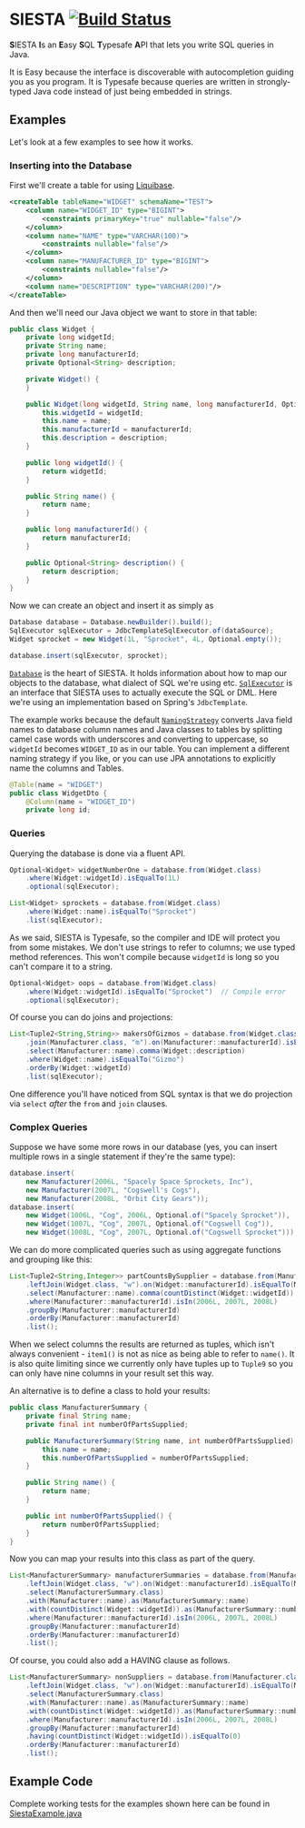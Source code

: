 # SIESTA [![Build Status](https://api.travis-ci.org/cadenzauk/siesta.svg?branch=master)](https://travis-ci.org/cadenzauk/siesta)
**S**IESTA **I**s an **E**asy **S**QL **T**ypesafe **A**PI that lets you write SQL queries in Java.  

It is Easy because the interface is discoverable with autocompletion guiding you as you program.  It is Typesafe 
because queries are written in strongly-typed Java code instead of just being embedded in strings.

## Examples

Let's look at a few examples to see how it works.

### Inserting into the Database

First we'll create a table for using [Liquibase](http://www.liquibase.org/).

```xml
<createTable tableName="WIDGET" schemaName="TEST">
    <column name="WIDGET_ID" type="BIGINT">
        <constraints primaryKey="true" nullable="false"/>
    </column>
    <column name="NAME" type="VARCHAR(100)">
        <constraints nullable="false"/>
    </column>
    <column name="MANUFACTURER_ID" type="BIGINT">
        <constraints nullable="false"/>
    </column>
    <column name="DESCRIPTION" type="VARCHAR(200)"/>
</createTable>
```

And then we'll need our Java object we want to store in that table:

```java
public class Widget {
    private long widgetId;
    private String name;
    private long manufacturerId;
    private Optional<String> description;

    private Widget() {
    }

    public Widget(long widgetId, String name, long manufacturerId, Optional<String> description) {
        this.widgetId = widgetId;
        this.name = name;
        this.manufacturerId = manufacturerId;
        this.description = description;
    }

    public long widgetId() {
        return widgetId;
    }

    public String name() {
        return name;
    }

    public long manufacturerId() {
        return manufacturerId;
    }

    public Optional<String> description() {
        return description;
    }
}
```

Now we can create an object and insert it as simply as

```java
Database database = Database.newBuilder().build();
SqlExecutor sqlExecutor = JdbcTemplateSqlExecutor.of(dataSource);
Widget sprocket = new Widget(1L, "Sprocket", 4L, Optional.empty());

database.insert(sqlExecutor, sprocket);
```

[`Database`](https://github.com/cadenzauk/siesta/blob/master/src/main/java/com/cadenzauk/siesta/SqlExecutor.java) is the heart 
of SIESTA.  It holds information about how to map our objects to the database, what dialect of SQL we're
using etc.  [`SqlExecutor`](https://github.com/cadenzauk/siesta/blob/master/src/main/java/com/cadenzauk/siesta/SqlExecutor.java)
is an interface that SIESTA uses to actually execute the SQL or DML.  Here we're using an implementation based on Spring's 
`JdbcTemplate`.

The example works because the default [`NamingStrategy`](https://github.com/cadenzauk/siesta/blob/master/src/main/java/com/cadenzauk/siesta/NamingStrategy.java)
converts Java field names to database column names and Java classes to tables by splitting camel case words with underscores and 
converting to uppercase, so `widgetId` becomes `WIDGET_ID` as in our table.  You can implement a different naming strategy if you like, or you can use JPA 
annotations to explicitly name the columns and Tables.

```java
@Table(name = "WIDGET")
public class WidgetDto {
    @Column(name = "WIDGET_ID")
    private long id;
```

### Queries

Querying the database is done via a fluent API.
```java
Optional<Widget> widgetNumberOne = database.from(Widget.class)
    .where(Widget::widgetId).isEqualTo(1L)
    .optional(sqlExecutor);

List<Widget> sprockets = database.from(Widget.class)
    .where(Widget::name).isEqualTo("Sprocket")
    .list(sqlExecutor);

```
As we said, SIESTA is Typesafe, so the compiler and IDE will protect you from some mistakes.  We don't use strings to refer to 
columns; we use typed method references.  This won't compile because `widgetId` is long so you can't compare it to a string. 

```java
Optional<Widget> oops = database.from(Widget.class)
    .where(Widget::widgetId).isEqualTo("Sprocket")  // Compile error
    .optional(sqlExecutor);
```

Of course you can do joins and projections:

```java
List<Tuple2<String,String>> makersOfGizmos = database.from(Widget.class, "w")
    .join(Manufacturer.class, "m").on(Manufacturer::manufacturerId).isEqualTo(Widget::manufacturerId)
    .select(Manufacturer::name).comma(Widget::description)
    .where(Widget::name).isEqualTo("Gizmo")
    .orderBy(Widget::widgetId)
    .list(sqlExecutor);
```

One difference you'll have noticed from SQL syntax is that we do projection via `select` *after* the `from` and `join` clauses.

### Complex Queries

Suppose we have some more rows in our database (yes, you can insert multiple rows in a single
statement if they're the same type):

```java
database.insert(
    new Manufacturer(2006L, "Spacely Space Sprockets, Inc"),
    new Manufacturer(2007L, "Cogswell's Cogs"),
    new Manufacturer(2008L, "Orbit City Gears"));
database.insert(
    new Widget(1006L, "Cog", 2006L, Optional.of("Spacely Sprocket")),
    new Widget(1007L, "Cog", 2007L, Optional.of("Cogswell Cog")),
    new Widget(1008L, "Cog", 2007L, Optional.of("Cogswell Sprocket")));

```

We can do more complicated queries such as using aggregate functions and grouping like this:

```java
List<Tuple2<String,Integer>> partCountsBySupplier = database.from(Manufacturer.class, "m")
    .leftJoin(Widget.class, "w").on(Widget::manufacturerId).isEqualTo(Manufacturer::manufacturerId)
    .select(Manufacturer::name).comma(countDistinct(Widget::widgetId))
    .where(Manufacturer::manufacturerId).isIn(2006L, 2007L, 2008L)
    .groupBy(Manufacturer::manufacturerId)
    .orderBy(Manufacturer::manufacturerId)
    .list();
```

When we select columns the results are returned as tuples, which isn't always convenient - `item1()` is 
not as nice as being able to refer to `name()`.  It is also quite limiting since we currently only have tuples
up to `Tuple9` so you can only have nine columns in your result set this way.

An alternative is to define a class to hold your results:

```java
public class ManufacturerSummary {
    private final String name;
    private final int numberOfPartsSupplied;

    public ManufacturerSummary(String name, int numberOfPartsSupplied) {
        this.name = name;
        this.numberOfPartsSupplied = numberOfPartsSupplied;
    }

    public String name() {
        return name;
    }

    public int numberOfPartsSupplied() {
        return numberOfPartsSupplied;
    }
}

```

Now you can map your results into this class as part of the query.

```java
List<ManufacturerSummary> manufacturerSummaries = database.from(Manufacturer.class, "m")
    .leftJoin(Widget.class, "w").on(Widget::manufacturerId).isEqualTo(Manufacturer::manufacturerId)
    .select(ManufacturerSummary.class)
    .with(Manufacturer::name).as(ManufacturerSummary::name)
    .with(countDistinct(Widget::widgetId)).as(ManufacturerSummary::numberOfPartsSupplied)
    .where(Manufacturer::manufacturerId).isIn(2006L, 2007L, 2008L)
    .groupBy(Manufacturer::manufacturerId)
    .orderBy(Manufacturer::manufacturerId)
    .list();
```

Of course, you could also add a HAVING clause as follows.

```java
List<ManufacturerSummary> nonSuppliers = database.from(Manufacturer.class, "m")
    .leftJoin(Widget.class, "w").on(Widget::manufacturerId).isEqualTo(Manufacturer::manufacturerId)
    .select(ManufacturerSummary.class)
    .with(Manufacturer::name).as(ManufacturerSummary::name)
    .with(countDistinct(Widget::widgetId)).as(ManufacturerSummary::numberOfPartsSupplied)
    .where(Manufacturer::manufacturerId).isIn(2006L, 2007L, 2008L)
    .groupBy(Manufacturer::manufacturerId)
    .having(countDistinct(Widget::widgetId)).isEqualTo(0)
    .orderBy(Manufacturer::manufacturerId)
    .list();

```

## Example Code

Complete working tests for the examples shown here can be found in 
[SiestaExample.java](https://github.com/cadenzauk/siesta/blob/master/src/test/java/com/cadenzauk/siesta/example/SiestaExample.java) 